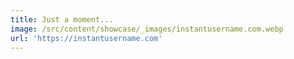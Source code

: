 ```yaml
---
title: Just a moment...
image: /src/content/showcase/_images/instantusername.com.webp
url: 'https://instantusername.com'
---
```


